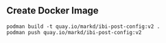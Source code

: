 #

## Create Docker Image

```
podman build -t quay.io/markd/ibi-post-config:v2 .
podman push quay.io/markd/ibi-post-config:v2
```